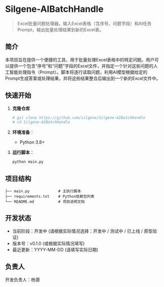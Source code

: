 # Silgene-AIBatchHandle

> Excel批量问题处理器。输入Excel表格（含序号、问题字段）和AI任务Prompt，输出批量处理结果到新的Excel表。

## 简介

本项目旨在提供一个便捷的工具，用于批量处理Excel表格中的特定问题。用户可以提供一个包含“序号”和“问题”字段的Excel文件，并指定一个针对这些问题的人工智能处理指令（Prompt）。脚本将逐行读取问题，利用AI模型根据给定的Prompt生成答案或处理结果，并将这些结果整合后输出到一个新的Excel文件中。


## 快速开始

1.  **克隆仓库**

    ````bash
    # git clone https://github.com/silgene/Silgene-AIBatchHandle
    # cd Silgene-AIBatchHandle
    ````

2.  **环境准备**：
    *   Python 3.8+

3.  **运行脚本**：
    ````bash
    python main.py
    ````

## 项目结构


`````text
├── main.py             # 主执行脚本
├── requirements.txt    # Python依赖包列表
└── README.md           # 项目说明文档
`````

## 开发状态
- 当前阶段：开发中 (请根据实际情况选择：开发中 / 测试中 / 已上线 / 原型验证)
- 版本号：v0.1.0 (或根据实际情况填写)
- 最近更新：YYYY-MM-DD (请填写实际日期)
## 负责人
开发负责人：杨灏
